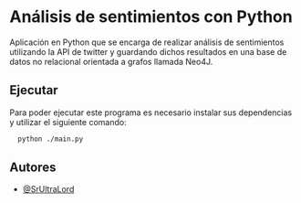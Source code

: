 
# Análisis de sentimientos con Python

Aplicación en Python que se encarga de realizar análisis de sentimientos utilizando la
API de twitter y guardando dichos resultados en una base de datos no relacional orientada
a grafos llamada Neo4J.


## Ejecutar

Para poder ejecutar este programa es necesario instalar sus dependencias y utilizar el
siguiente comando:

```bash
  python ./main.py
```

  
## Autores

- [@SrUltraLord](https://www.github.com/SrUltraLord)

  
